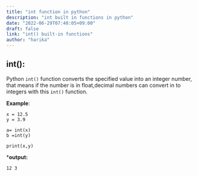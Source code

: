 ```yaml
---
title: "int function in python"
description: "int built in functions in python"
date: "2022-06-29T07:40:05+09:00"
draft: false
link: "int() built-in functions"
author: "harika"
---
```


## int():
Python `int()` function converts the specified value into an integer number, 
that means if the number is in float,decimal numbers can convert in to integers with this `int()` function.

**Example**:
```
x = 12.5
y = 3.9

a= int(x)
b =int(y)

print(x,y)
```
***output:**
```
12 3
```

